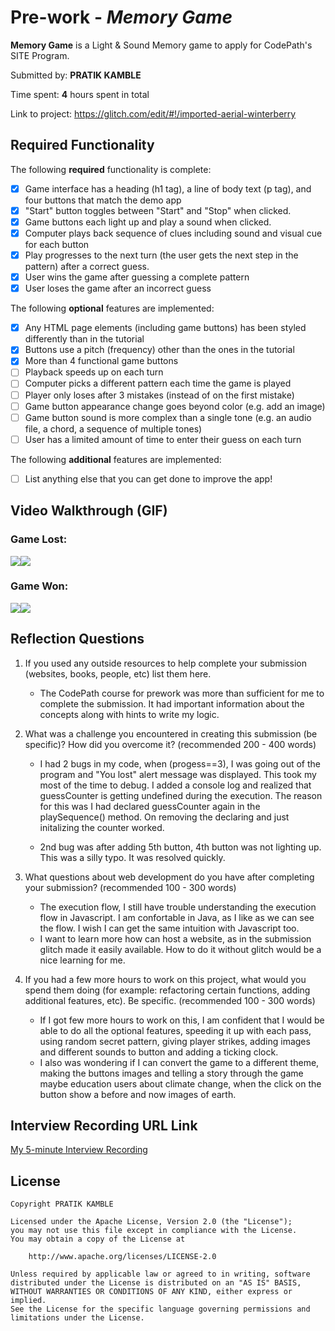 # Pre-work - _Memory Game_

**Memory Game** is a Light & Sound Memory game to apply for CodePath's SITE Program.

Submitted by: **PRATIK KAMBLE**

Time spent: **4** hours spent in total

Link to project: https://glitch.com/edit/#!/imported-aerial-winterberry

## Required Functionality

The following **required** functionality is complete:

- [x] Game interface has a heading (h1 tag), a line of body text (p tag), and four buttons that match the demo app
- [x] "Start" button toggles between "Start" and "Stop" when clicked.
- [x] Game buttons each light up and play a sound when clicked.
- [x] Computer plays back sequence of clues including sound and visual cue for each button
- [x] Play progresses to the next turn (the user gets the next step in the pattern) after a correct guess.
- [x] User wins the game after guessing a complete pattern
- [x] User loses the game after an incorrect guess

The following **optional** features are implemented:

- [x] Any HTML page elements (including game buttons) has been styled differently than in the tutorial
- [x] Buttons use a pitch (frequency) other than the ones in the tutorial
- [x] More than 4 functional game buttons
- [ ] Playback speeds up on each turn
- [ ] Computer picks a different pattern each time the game is played
- [ ] Player only loses after 3 mistakes (instead of on the first mistake)
- [ ] Game button appearance change goes beyond color (e.g. add an image)
- [ ] Game button sound is more complex than a single tone (e.g. an audio file, a chord, a sequence of multiple tones)
- [ ] User has a limited amount of time to enter their guess on each turn

The following **additional** features are implemented:

- [ ] List anything else that you can get done to improve the app!

## Video Walkthrough (GIF)

### Game Lost:

![](gif1-link-here)![](https://i.imgur.com/5nSNCKY.gif)

### Game Won:

![](gif2-link-here)![](https://i.imgur.com/UFUmOsN.gif)


## Reflection Questions

1. If you used any outside resources to help complete your submission (websites, books, people, etc) list them here.
   
   - The CodePath course for prework was more than sufficient for me to complete the submission. It had important information about the concepts along with hints to write my logic. 
   

2. What was a challenge you encountered in creating this submission (be specific)? How did you overcome it? (recommended 200 - 400 words)

   - I had 2 bugs in my code, when (progess==3), I was going out of the program and "You lost" alert message was displayed. This took my most of the time to debug. I added a console log and realized that guessCounter is getting undefined during the execution. The reason for this was I had declared guessCounter again in the playSequence() method. On removing the declaring and just initalizing the counter worked.

   - 2nd bug was after adding 5th button, 4th button was not lighting up. This was a silly typo. It was resolved quickly.


3. What questions about web development do you have after completing your submission? (recommended 100 - 300 words)
   - The execution flow, I still have trouble understanding the execution flow in Javascript. I am confortable in Java, as I like as we can see the flow. I wish I can get the same intuition with Javascript too. 
   - I want to learn more how can host a website, as in the submission glitch made it easily available. How to do it without glitch would be a nice learning for me.


4. If you had a few more hours to work on this project, what would you spend them doing (for example: refactoring certain functions, adding additional features, etc). Be specific. (recommended 100 - 300 words)
   - If I got few more hours to work on this, I am confident that I would be able to do all the optional features, speeding it up with each pass, using random secret pattern, giving player strikes, adding images and different sounds to button and adding a ticking clock.
   - I also was wondering if I can convert the game to a different theme, making the buttons images and telling a story through the game maybe education users about climate change, when the click on the button show a before and now images of earth.

## Interview Recording URL Link

[My 5-minute Interview Recording](https://loom.com/share/34b3a3cc93214809ab1149fbfda8dbb4)

## License

    Copyright PRATIK KAMBLE

    Licensed under the Apache License, Version 2.0 (the "License");
    you may not use this file except in compliance with the License.
    You may obtain a copy of the License at

        http://www.apache.org/licenses/LICENSE-2.0

    Unless required by applicable law or agreed to in writing, software
    distributed under the License is distributed on an "AS IS" BASIS,
    WITHOUT WARRANTIES OR CONDITIONS OF ANY KIND, either express or implied.
    See the License for the specific language governing permissions and
    limitations under the License.
